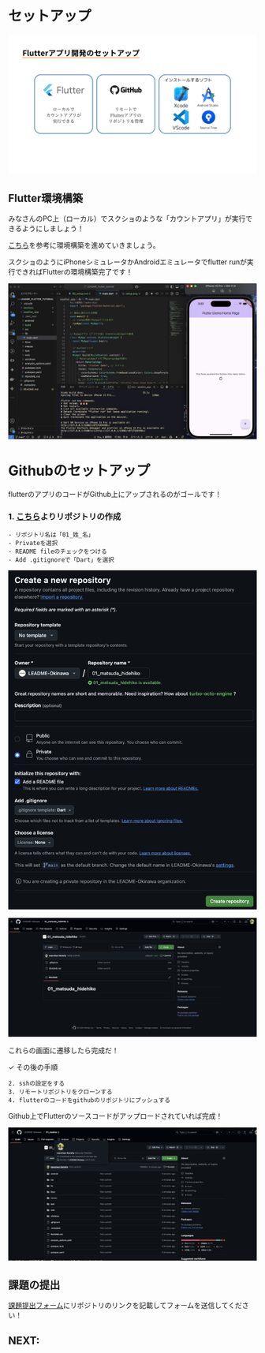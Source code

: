# セットアップ


![setup.png](./images/00/setup.png)

## Flutter環境構築

みなさんのPC上（ローカル）でスクショのような「カウントアプリ」が実行できるようにしましょう！

[こちら](https://zenn.dev/kazutxt/books/flutter_practice_introduction/viewer/06_chapter1_environment)を参考に環境構築を進めていきましょう。


スクショのようにiPhoneシミュレータかAndroidエミュレータでflutter runが実行できればFlutterの環境構築完了です！

![flutter_setup.png](./images/00/flutter_setup.png)

# Githubのセットアップ

flutterのアプリのコードがGithub上にアップされるのがゴールです！


### 1. [こちら](https://github.com/orgs/LEADME-Okinawa/repositories)よりリポジトリの作成
    - リポジトリ名は「01_姓_名」
    - Privateを選択
    - README fileのチェックをつける
    - Add .gitignoreで「Dart」を選択

![add_repository.png](./images/00/add_repository.png)


![github_dashbord.png](./images/00/github_dashbord.png)

これらの画面に遷移したら完成だ！


✓ その後の手順

```
2. sshの設定をする
3. リモートリポジトリをクローンする
4. flutterのコードをgithubのリポジトリにプッシュする
```

Github上でFlutterのソースコードがアップロードされていれば完成！

![github_flutter.png](./images/00/github_flutter.png)



## 課題の提出
[課題提出フォーム](https://ejpxku8gbq5l.jp.larksuite.com/share/base/form/shrjpjg5vi2xLBI9bbrobYZDZEe)にリポジトリのリンクを記載してフォームを送信してください！

## NEXT: 
